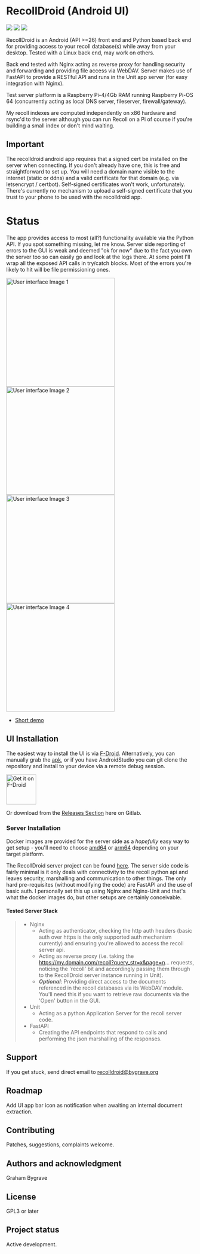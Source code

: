 # RecollDroid (Android UI)
<img src="https://gitlab.com/gbygrave/recolldroid/-/badges/release.svg">
<img src="https://gitlab.com/gbygrave/recolldroid/badges/main/pipeline.svg?ignore_skipped=true">
<img src="https://gitlab.com/gbygrave/recolldroid/badges/main/coverage.svg">

RecollDroid is an Android (API >=26) front end and Python based back end for providing access to your recoll database(s) while away from your desktop.  Tested with a Linux back end, may work on others.

Back end tested with Nginx acting as reverse proxy for handling security and forwarding and providing file access via WebDAV.  Server makes use of FastAPI to provide a RESTful API and runs in the Unit app server (for easy integration with Nginx).

Test server platform is a Raspberry Pi-4/4Gb RAM running Raspberry Pi-OS 64 (concurrently acting as local DNS server, fileserver, firewall/gateway).

My recoll indexes are computed independently on x86 hardware and rsync'd to the server although you can run Recoll on a Pi of course if you're building a small index or don't mind waiting.

## Important
The recolldroid android app requires that a signed cert be installed on the server when connecting.  If you don't already have one, this is free and straightforward to set up.  You will need a domain name visible to the internet (static or ddns) and a valid certificate for that domain (e.g. via letsencrypt / certbot). Self-signed certificates won't work, unfortunately.  There's currently no mechanism to upload a self-signed certificate that you trust to your phone to be used with the recolldroid app.

# Status
The app provides access to most (all?) functionality available via the Python API.  If you spot something missing, let me know.  Server side reporting of errors to the GUI is weak and deemed "ok for now" due to the fact you own the server too so can easily go and look at the logs there.  At some point I'll wrap all the exposed API calls in try/catch blocks.  Most of the errors you're likely to hit will be file permissioning ones.

<img width="290" src="images/RecollDroidUi_0.jpg?ref_type=heads" alt="User interface Image 1">
<img width="290" src="images/RecollDroidUi_1.jpg?ref_type=heads" alt="User interface Image 2">
<img width="290" src="images/RecollDroidUi_2.jpg?ref_type=heads" alt="User interface Image 3">
<img width="290" src="images/RecollDroidUi_3.jpg?ref_type=heads" alt="User interface Image 4">

- [Short demo](https://www.youtube.com/watch?v=6-GL3RcGAZk)


## UI Installation
The easiest way to install the UI is via [F-Droid](https://f-droid.org/en/packages/org.grating.recolldroid/).  Alternatively, you can manually grab the [apk](https://gitlab.com/gbygrave/recolldroid/-/releases/v1.1/downloads/app-release.apk), or if you have AndroidStudio you can git clone the repository and install to your device via a remote debug session.  

[<img src="https://fdroid.gitlab.io/artwork/badge/get-it-on.png"
     alt="Get it on F-Droid"
     height="80">](https://f-droid.org/packages/org.grating.recolldroid/)

Or download from the [Releases Section](https://gitlab.com/gbygrave/recolldroid/-/releases) here on Gitlab.

### Server Installation
Docker images are provided for the server side as a _hopefully_ easy way to get setup - you'll need to choose [amd64](https://gitlab.com/gbygrave/recolldroid-server/container_registry/8048769) or [arm64](https://gitlab.com/gbygrave/recolldroid-server/container_registry/8048770) depending on your target platform.

The RecollDroid server project can be found [here](https://gitlab.com/gbygrave/recolldroid-server).  The server side code is fairly minimal is it only deals with connectivity to the recoll python api and leaves security, marshalling and communication to other things.  The only hard pre-requisites (without modifying the code) are FastAPI and the use of basic auth.  I personally set this up using Nginx and Nginx-Unit and that's what the docker images do, but other setups are certainly conceivable.

#### Tested Server Stack
> - Nginx
>   - Acting as authenticator, checking the http auth headers (basic auth over https is the only supported auth mechanism currently) and ensuring you're allowed to access the recoll server api.
>   - Acting as reverse proxy (i.e. taking the https://my.domain.com/recoll?query_str=x&page=n... requests, noticing the 'recoll' bit and accordingly passing them through to the RecollDroid server instance running in Unit).
>   - _**Optional**_: Providing direct access to the documents referenced in the recoll databases via its WebDAV module.  You'll need this if you want to retrieve raw documents via the 'Open' button in the GUI.
> - Unit
>   - Acting as a python Application Server for the recoll server code.
> - FastAPI
>   - Creating the API endpoints that respond to calls and performing the json marshalling of the responses.


## Support
If you get stuck, send direct email to recolldroid@bygrave.org

## Roadmap
Add UI app bar icon as notification when awaiting an internal document extraction.

## Contributing
Patches, suggestions, complaints welcome.

## Authors and acknowledgment
Graham Bygrave

## License
GPL3 or later

## Project status
Active development.
